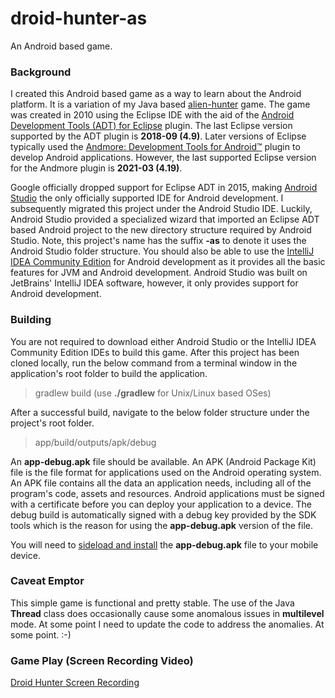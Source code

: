 # droid-hunter-as
An Android based game.

### Background
I created this Android based game as a way to learn about the Android platform. It is a 
variation of my Java based [alien-hunter](https://github.com/ppaternostro/alien-hunter) game. The game was created in 2010 using the Eclipse 
IDE with the aid of the [Android Development Tools (ADT) for Eclipse](https://marketplace.eclipse.org/content/android-development-tools-eclipse) 
plugin. The last Eclipse version supported by the ADT plugin is **2018-09 (4.9)**. Later versions
of Eclipse typically used the [Andmore: Development Tools for Android™](https://marketplace.eclipse.org/content/andmore-development-tools-android%E2%84%A2) 
plugin to develop Android applications. However, the last supported Eclipse version for the Andmore plugin is **2021-03 (4.19)**.

Google officially dropped support for Eclipse ADT in 2015, making [Android Studio](https://developer.android.com/studio) the only 
officially supported IDE for Android development. I subsequently migrated this project under the
Android Studio IDE. Luckily, Android Studio provided a specialized wizard that imported an Eclipse
ADT based Android project to the new directory structure required by Android Studio. Note, this project's
name has the suffix **-as** to denote it uses the Android Studio folder structure. You should
also be able to use the [IntelliJ IDEA Community Edition](https://www.jetbrains.com/idea/download/other.html) for Android development as it provides 
all the basic features for JVM and Android development. Android Studio was built on JetBrains' 
IntelliJ IDEA software, however, it only provides support for Android development.

### Building
You are not required to download either Android Studio or the IntelliJ IDEA Community Edition IDEs
to build this game. After this project has been cloned locally, run the below command from a terminal 
window in the application's root folder to build the application.

> gradlew build (use **./gradlew** for Unix/Linux based OSes)

After a successful build, navigate to the below folder structure under the project's root folder.

> app/build/outputs/apk/debug

An **app-debug.apk** file should be available. An APK (Android Package Kit) file is the file format 
for applications used on the Android operating system. An APK file contains all the data an 
application needs, including all of the program's code, assets and resources. Android applications
must be signed with a certificate before you can deploy your application to a device. The debug build 
is automatically signed with a debug key provided by the SDK tools which is the reason for using the
**app-debug.apk** version of the file.

You will need to [sideload and install](https://www.howtogeek.com/313433/how-to-sideload-apps-on-android/)
the **app-debug.apk** file to your mobile device.

### Caveat Emptor
This simple game is functional and pretty stable. The use of the Java **Thread** class does 
occasionally cause some anomalous issues in **multilevel** mode. At some point I need to update the code 
to address the anomalies. At some point. :-)

### Game Play (Screen Recording Video)
[Droid Hunter Screen Recording](https://github.com/user-attachments/assets/ebe623f0-2218-4c5b-8f05-a83339aa48f3)
